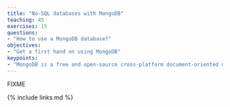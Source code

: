 ```yaml
---
title: "No-SQL databases with MongoDB"
teaching: 45
exercises: 15
questions:
- "How to use a MongoDB database?"
objectives:
- "Get a first hand on using MongoDB"
keypoints:
- "MongoDB is a free and open-source cross-platform document-oriented database program. It stores data in JSON-like documents and fits easily for storing research data"
---
```

FIXME

{% include links.md %}
